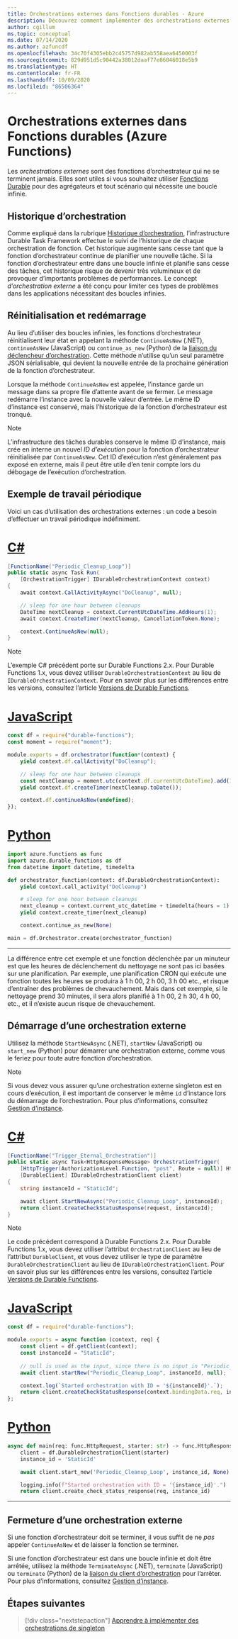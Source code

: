 ```yaml
---
title: Orchestrations externes dans Fonctions durables - Azure
description: Découvrez comment implémenter des orchestrations externes à l’aide de l’extension Fonctions durables pour Azure Functions.
author: cgillum
ms.topic: conceptual
ms.date: 07/14/2020
ms.author: azfuncdf
ms.openlocfilehash: 34c70f4305ebb2c45757d982ab558aea6450003f
ms.sourcegitcommit: 829d951d5c90442a38012daaf77e86046018e5b9
ms.translationtype: HT
ms.contentlocale: fr-FR
ms.lasthandoff: 10/09/2020
ms.locfileid: "86506364"
---
```

# <a name="eternal-orchestrations-in-durable-functions-azure-functions"></a>Orchestrations externes dans Fonctions durables (Azure Functions)

Les *orchestrations externes* sont des fonctions d’orchestrateur qui ne se terminent jamais. Elles sont utiles si vous souhaitez utiliser [Fonctions Durable](durable-functions-overview.md) pour des agrégateurs et tout scénario qui nécessite une boucle infinie.

## <a name="orchestration-history"></a>Historique d’orchestration

Comme expliqué dans la rubrique [Historique d’orchestration](durable-functions-orchestrations.md#orchestration-history), l’infrastructure Durable Task Framework effectue le suivi de l’historique de chaque orchestration de fonction. Cet historique augmente sans cesse tant que la fonction d’orchestrateur continue de planifier une nouvelle tâche. Si la fonction d’orchestrateur entre dans une boucle infinie et planifie sans cesse des tâches, cet historique risque de devenir très volumineux et de provoquer d’importants problèmes de performances. Le concept *d’orchestration externe* a été conçu pour limiter ces types de problèmes dans les applications nécessitant des boucles infinies.

## <a name="resetting-and-restarting"></a>Réinitialisation et redémarrage

Au lieu d’utiliser des boucles infinies, les fonctions d’orchestrateur réinitialisent leur état en appelant la méthode `ContinueAsNew` (.NET), `continueAsNew` (JavaScript) ou `continue_as_new` (Python) de la [liaison du déclencheur d’orchestration](durable-functions-bindings.md#orchestration-trigger). Cette méthode n’utilise qu’un seul paramètre JSON sérialisable, qui devient la nouvelle entrée de la prochaine génération de la fonction d’orchestrateur.

Lorsque la méthode `ContinueAsNew` est appelée, l’instance garde un message dans sa propre file d’attente avant de se fermer. Le message redémarre l’instance avec la nouvelle valeur d’entrée. Le même ID d’instance est conservé, mais l’historique de la fonction d’orchestrateur est tronqué.

> [!NOTE]
> L’infrastructure des tâches durables conserve le même ID d’instance, mais crée en interne un nouvel *ID d’exécution* pour la fonction d’orchestrateur réinitialisée par `ContinueAsNew`. Cet ID d’exécution n’est généralement pas exposé en externe, mais il peut être utile d’en tenir compte lors du débogage de l’exécution d’orchestration.

## <a name="periodic-work-example"></a>Exemple de travail périodique

Voici un cas d’utilisation des orchestrations externes : un code a besoin d’effectuer un travail périodique indéfiniment.

# <a name="c"></a>[C#](#tab/csharp)

```csharp
[FunctionName("Periodic_Cleanup_Loop")]
public static async Task Run(
    [OrchestrationTrigger] IDurableOrchestrationContext context)
{
    await context.CallActivityAsync("DoCleanup", null);

    // sleep for one hour between cleanups
    DateTime nextCleanup = context.CurrentUtcDateTime.AddHours(1);
    await context.CreateTimer(nextCleanup, CancellationToken.None);

    context.ContinueAsNew(null);
}
```

> [!NOTE]
> L’exemple C# précédent porte sur Durable Functions 2.x. Pour Durable Functions 1.x, vous devez utiliser `DurableOrchestrationContext` au lieu de `IDurableOrchestrationContext`. Pour en savoir plus sur les différences entre les versions, consultez l’article [Versions de Durable Functions](durable-functions-versions.md).

# <a name="javascript"></a>[JavaScript](#tab/javascript)

```javascript
const df = require("durable-functions");
const moment = require("moment");

module.exports = df.orchestrator(function*(context) {
    yield context.df.callActivity("DoCleanup");

    // sleep for one hour between cleanups
    const nextCleanup = moment.utc(context.df.currentUtcDateTime).add(1, "h");
    yield context.df.createTimer(nextCleanup.toDate());

    context.df.continueAsNew(undefined);
});
```

# <a name="python"></a>[Python](#tab/python)

```python
import azure.functions as func
import azure.durable_functions as df
from datetime import datetime, timedelta

def orchestrator_function(context: df.DurableOrchestrationContext):
    yield context.call_activity("DoCleanup")

    # sleep for one hour between cleanups
    next_cleanup = context.current_utc_datetime + timedelta(hours = 1)
    yield context.create_timer(next_cleanup)

    context.continue_as_new(None)

main = df.Orchestrator.create(orchestrator_function)
```

---

La différence entre cet exemple et une fonction déclenchée par un minuteur est que les heures de déclenchement du nettoyage ne sont pas ici basées sur une planification. Par exemple, une planification CRON qui exécute une fonction toutes les heures se produira à 1 h 00, 2 h 00, 3 h 00 etc., et risque d’entraîner des problèmes de chevauchement. Mais dans cet exemple, si le nettoyage prend 30 minutes, il sera alors planifié à 1 h 00, 2 h 30, 4 h 00, etc., et il n’existe aucun risque de chevauchement.

## <a name="starting-an-eternal-orchestration"></a>Démarrage d’une orchestration externe

Utilisez la méthode `StartNewAsync` (.NET), `startNew` (JavaScript) ou `start_new` (Python) pour démarrer une orchestration externe, comme vous le feriez pour toute autre fonction d’orchestration.  

> [!NOTE]
> Si vous devez vous assurer qu’une orchestration externe singleton est en cours d’exécution, il est important de conserver le même `id` d’instance lors du démarrage de l’orchestration. Pour plus d’informations, consultez [Gestion d’instance](durable-functions-instance-management.md).

# <a name="c"></a>[C#](#tab/csharp)

```csharp
[FunctionName("Trigger_Eternal_Orchestration")]
public static async Task<HttpResponseMessage> OrchestrationTrigger(
    [HttpTrigger(AuthorizationLevel.Function, "post", Route = null)] HttpRequestMessage request,
    [DurableClient] IDurableOrchestrationClient client)
{
    string instanceId = "StaticId";

    await client.StartNewAsync("Periodic_Cleanup_Loop", instanceId); 
    return client.CreateCheckStatusResponse(request, instanceId);
}
```

> [!NOTE]
> Le code précédent correspond à Durable Functions 2.x. Pour Durable Functions 1.x, vous devez utiliser l’attribut `OrchestrationClient` au lieu de l’attribut `DurableClient`, et vous devez utiliser le type de paramètre `DurableOrchestrationClient` au lieu de `IDurableOrchestrationClient`. Pour en savoir plus sur les différences entre les versions, consultez l’article [Versions de Durable Functions](durable-functions-versions.md).

# <a name="javascript"></a>[JavaScript](#tab/javascript)

```javascript
const df = require("durable-functions");

module.exports = async function (context, req) {
    const client = df.getClient(context);
    const instanceId = "StaticId";
    
    // null is used as the input, since there is no input in "Periodic_Cleanup_Loop".
    await client.startNew("Periodic_Cleanup_Loop", instanceId, null);

    context.log(`Started orchestration with ID = '${instanceId}'.`);
    return client.createCheckStatusResponse(context.bindingData.req, instanceId);
};
```
# <a name="python"></a>[Python](#tab/python)

```python
async def main(req: func.HttpRequest, starter: str) -> func.HttpResponse:
    client = df.DurableOrchestrationClient(starter)
    instance_id = 'StaticId'

    await client.start_new('Periodic_Cleanup_Loop', instance_id, None)

    logging.info(f"Started orchestration with ID = '{instance_id}'.")
    return client.create_check_status_response(req, instance_id)

```

---

## <a name="exit-from-an-eternal-orchestration"></a>Fermeture d’une orchestration externe

Si une fonction d’orchestrateur doit se terminer, il vous suffit de ne *pas* appeler `ContinueAsNew` et de laisser la fonction se terminer.

Si une fonction d’orchestrateur est dans une boucle infinie et doit être arrêtée, utilisez la méthode `TerminateAsync` (.NET), `terminate` (JavaScript) ou `terminate` (Python) de la [liaison du client d’orchestration](durable-functions-bindings.md#orchestration-client) pour l’arrêter. Pour plus d’informations, consultez [Gestion d’instance](durable-functions-instance-management.md).

## <a name="next-steps"></a>Étapes suivantes

> [!div class="nextstepaction"]
> [Apprendre à implémenter des orchestrations de singleton](durable-functions-singletons.md)
